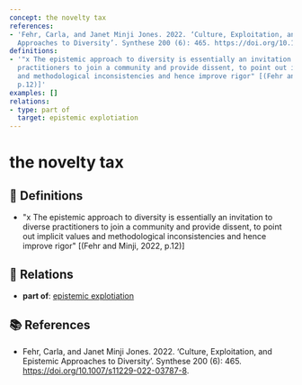 ```yaml
---
concept: the novelty tax
references:
- 'Fehr, Carla, and Janet Minji Jones. 2022. ‘Culture, Exploitation, and Epistemic
  Approaches to Diversity’. Synthese 200 (6): 465. https://doi.org/10.1007/s11229-022-03787-8.'
definitions:
- '"x The epistemic approach to diversity is essentially an invitation to diverse
  practitioners to join a community and provide dissent, to point out implicit values
  and methodological inconsistencies and hence improve rigor" [(Fehr and Minji, 2022,
  p.12)]'
examples: []
relations:
- type: part of
  target: epistemic explotiation
---
```


# the novelty tax

## 📖 Definitions

- "x The epistemic approach to diversity is essentially an invitation to diverse practitioners to join a community and provide dissent, to point out implicit values and methodological inconsistencies and hence improve rigor" [(Fehr and Minji, 2022, p.12)]

## 🔗 Relations

- **part of**: [epistemic explotiation](./epistemic-explotiation.md)

## 📚 References

- Fehr, Carla, and Janet Minji Jones. 2022. ‘Culture, Exploitation, and Epistemic Approaches to Diversity’. Synthese 200 (6): 465. https://doi.org/10.1007/s11229-022-03787-8.
